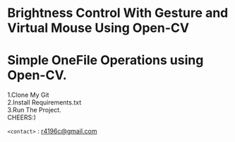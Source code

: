 # Brightness Control With Gesture and Virtual Mouse Using Open-CV

# Simple OneFile Operations using Open-CV.<br>
1.Clone My Git<br>
2.Install Requirements.txt<br>
3.Run The Project.<br>
CHEERS:)

`<contact>` : r4196c@gmail.com
